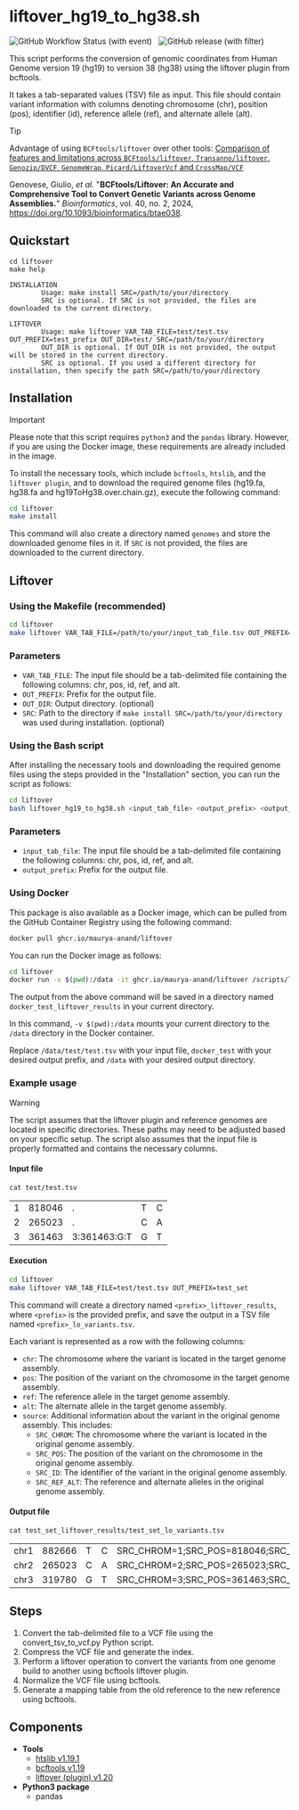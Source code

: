 # liftover_hg19_to_hg38.sh

![GitHub Workflow Status (with event)](https://img.shields.io/github/actions/workflow/status/maurya-anand/liftover/publish.yml?style=flat-square)&nbsp;&nbsp;
![GitHub release (with filter)](https://img.shields.io/github/v/release/maurya-anand/liftover?style=flat-square)&nbsp;&nbsp;

This script performs the conversion of genomic coordinates from Human Genome version 19 (hg19) to version 38 (hg38) using the liftover plugin from bcftools.

It takes a tab-separated values (TSV) file as input. This file should contain variant information with columns denoting chromosome (chr), position (pos), identifier (id), reference allele (ref), and alternate allele (alt).

> [!TIP]
> Advantage of using `BCFtools/liftover` over other tools: [Comparison of features and limitations across `BCFtools/liftover`, `Transanno/liftover`, `Genozip/DVCF`, `GenomeWrap`, `Picard/LiftoverVcf` and `CrossMap/VCF`](https://academic.oup.com/view-large/438467641)
>
> Genovese, Giulio, _et al._ "**BCFtools/Liftover: An Accurate and Comprehensive Tool to Convert Genetic Variants across Genome Assemblies.**" _Bioinformatics_, vol. 40, no. 2, 2024, <https://doi.org/10.1093/bioinformatics/btae038>.

## Quickstart

```
cd liftover
make help

INSTALLATION
        Usage: make install SRC=/path/to/your/directory
        SRC is optional. If SRC is not provided, the files are downloaded to the current directory.

LIFTOVER
        Usage: make liftover VAR_TAB_FILE=test/test.tsv OUT_PREFIX=test_prefix OUT_DIR=test/ SRC=/path/to/your/directory
        OUT_DIR is optional. If OUT_DIR is not provided, the output will be stored in the current directory.
        SRC is optional. If you used a different directory for installation, then specify the path SRC=/path/to/your/directory
```

## Installation

> [!IMPORTANT]
> Please note that this script requires `python3` and the `pandas` library. However, if you are using the Docker image, these requirements are already included in the image.

To install the necessary tools, which include `bcftools`, `htslib`, and the `liftover plugin`, and to download the required genome files (hg19.fa, hg38.fa and hg19ToHg38.over.chain.gz), execute the following command:

``` bash
cd liftover
make install
```

This command will also create a directory named `genomes` and store the downloaded genome files in it. If `SRC` is not provided, the files are downloaded to the current directory.

## Liftover

### Using the Makefile (recommended)

``` bash
cd liftover
make liftover VAR_TAB_FILE=/path/to/your/input_tab_file.tsv OUT_PREFIX=output_prefix
```

### Parameters

- `VAR_TAB_FILE`: The input file should be a tab-delimited file containing the following columns: chr, pos, id, ref, and alt.
- `OUT_PREFIX`: Prefix for the output file.
- `OUT_DIR`: Output directory. (optional)
- `SRC`: Path to the directory if `make install SRC=/path/to/your/directory` was used during installation. (optional)

### Using the Bash script

After installing the necessary tools and downloading the required genome files using the steps provided in the "Installation" section, you can run the script as follows:

``` bash
cd liftover
bash liftover_hg19_to_hg38.sh <input_tab_file> <output_prefix> <output_directory>
```

### Parameters

- `input_tab_file`: The input file should be a tab-delimited file containing the following columns: chr, pos, id, ref, and alt.
- `output_prefix`: Prefix for the output file.


### Using Docker

This package is also available as a Docker image, which can be pulled from the GitHub Container Registry using the following command:

``` bash
docker pull ghcr.io/maurya-anand/liftover
```

You can run the Docker image as follows:

``` bash
cd liftover
docker run -v $(pwd):/data -it ghcr.io/maurya-anand/liftover /scripts/liftover_hg19_to_hg38.sh /data/test/test.tsv docker_test /data
```

The output from the above command will be saved in a directory named `docker_test_liftover_results` in your current directory.

In this command, `-v $(pwd):/data` mounts your current directory to the `/data` directory in the Docker container.

Replace `/data/test/test.tsv` with your input file, `docker_test` with your desired output prefix, and `/data` with your desired output directory.

### Example usage

> [!WARNING]
> The script assumes that the liftover plugin and reference genomes are located in specific directories. These paths may need to be adjusted based on your specific setup. The script also assumes that the input file is properly formatted and contains the necessary columns.

#### Input file

`cat test/test.tsv`

|     |        |              |     |     |
|-----|--------|--------------|-----|-----|
| 1   | 818046 | .            | T   | C   |
| 2   | 265023 | .            | C   | A   |
| 3   | 361463 | 3:361463:G:T | G   | T   |

#### Execution

``` bash
cd liftover
make liftover VAR_TAB_FILE=test/test.tsv OUT_PREFIX=test_set
```

This command will create a directory named `<prefix>_liftover_results`, where `<prefix>` is the provided prefix, and save the output in a TSV file named `<prefix>_lo_variants.tsv`.

Each variant is represented as a row with the following columns:

- `chr`: The chromosome where the variant is located in the target genome assembly.
- `pos`: The position of the variant on the chromosome in the target genome assembly.
- `ref`: The reference allele in the target genome assembly.
- `alt`: The alternate allele in the target genome assembly.
- `source`: Additional information about the variant in the original genome assembly. This includes:
  - `SRC_CHROM`: The chromosome where the variant is located in the original genome assembly.
  - `SRC_POS`: The position of the variant on the chromosome in the original genome assembly.
  - `SRC_ID`: The identifier of the variant in the original genome assembly.
  - `SRC_REF_ALT`: The reference and alternate alleles in the original genome assembly.

#### Output file

`cat test_set_liftover_results/test_set_lo_variants.tsv`

|      |        |     |     |                                                                |
|-------|---------|------|------|----------------------------------------|
| chr1 | 882666 | T   | C   | SRC_CHROM=1;SRC_POS=818046;SRC_ID=.;SRC_REF_ALT=T,C            |
| chr2 | 265023 | C   | A   | SRC_CHROM=2;SRC_POS=265023;SRC_ID=.;SRC_REF_ALT=C,A            |
| chr3 | 319780 | G   | T   | SRC_CHROM=3;SRC_POS=361463;SRC_ID=3:361463:G:T;SRC_REF_ALT=G,T |

## Steps

1. Convert the tab-delimited file to a VCF file using the convert_tsv_to_vcf.py Python script.
1. Compress the VCF file and generate the index.
1. Perform a liftover operation to convert the variants from one genome build to another using bcftools liftover plugin.
1. Normalize the VCF file using bcftools.
1. Generate a mapping table from the old reference to the new reference using bcftools.

## Components

- **Tools**
  - [htslib v1.19.1](https://www.htslib.org/)
  - [bcftools v1.19](https://doi.org/10.1093/gigascience/giab008)
  - [liftover (plugin) v1.20](https://github.com/freeseek/score)
- **Python3 package**
  - pandas
